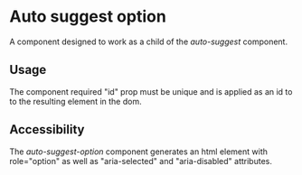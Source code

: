 # Auto suggest option
A component designed to work as a child of the *auto-suggest* component.

## Usage
The component required "id" prop must be unique and is applied as an id to to the resulting element in the dom.

## Accessibility
The *auto-suggest-option* component generates an html element with role="option" as well as "aria-selected" and "aria-disabled" attributes. 